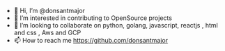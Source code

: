 - 👋 Hi, I’m @donsantmajor
- 👀 I’m interested in contributing to OpenSource projects
- 💞️ I’m looking to collaborate on python, golang, javascript, reactjs , html and css , Aws and GCP
- 📫 How to reach me https://github.com/donsantmajor

<!---
donsantmajor/donsantmajor is a ✨ special ✨ repository because its `README.md` (this file) appears on your GitHub profile.
You can click the Preview link to take a look at your changes.
--->
